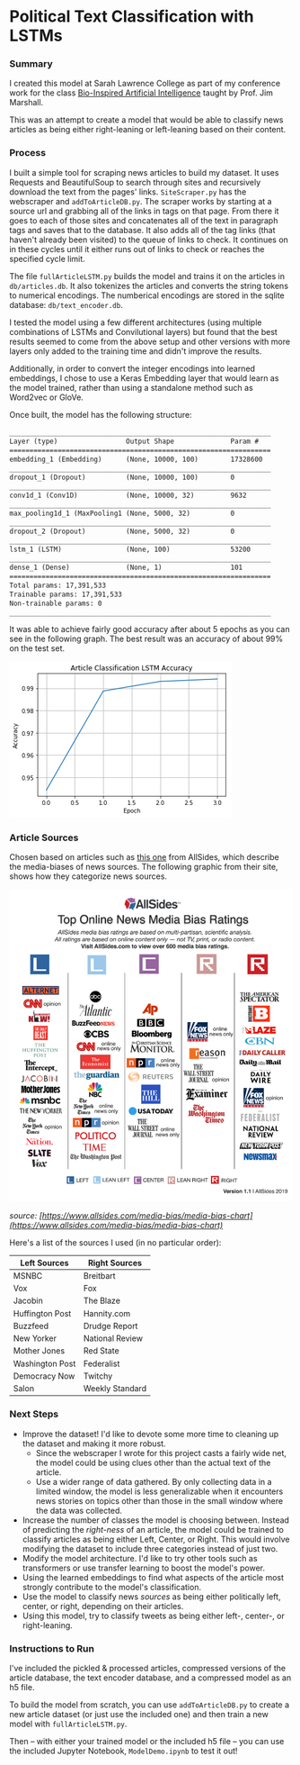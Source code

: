 # Political Text Classification with LSTMs

### Summary

I created this model at Sarah Lawrence College as part of my conference work for the class [Bio-Inspired Artificial Intelligence](http://science.slc.edu/jmarshall/bioai/) taught by Prof. Jim Marshall.

This was an attempt to create a model that would be able to classify news articles as being either right-leaning or left-leaning based on their content.

### Process

I built a simple tool for scraping news articles to build my dataset. It uses Requests and BeautifulSoup to search through sites and recursively download the text from the pages' links. `SiteScraper.py` has the webscraper and `addToArticleDB.py`. The scraper works by starting at a source url and grabbing all of the links in <a> tags on that page. From there it goes to each of those sites and concatenates all of the text in paragraph tags and saves that to the database. It also adds all of the <a> tag links (that haven't already been visited) to the queue of links to check. It continues on in these cycles until it either runs out of links to check or reaches the specified cycle limit.

The file `fullArticleLSTM.py` builds the model and trains it on the articles in `db/articles.db`. It also tokenizes the articles and converts the string tokens to numerical encodings. The numberical encodings are stored in the sqlite database: `db/text_encoder.db`.

I tested the model using a few different architectures (using multiple combinations of LSTMs and Convilutional layers) but found that the best results seemed to come from the above setup and other versions with more layers only added to the training time and didn't improve the results.

Additionally, in order to convert the integer encodings into learned embeddings, I chose to use a Keras Embedding layer that would learn as the model trained, rather than using a standalone method such as Word2vec or GloVe.

Once built, the model has the following structure:

```
_________________________________________________________________
Layer (type)                 Output Shape              Param #   
=================================================================
embedding_1 (Embedding)      (None, 10000, 100)        17328600  
_________________________________________________________________
dropout_1 (Dropout)          (None, 10000, 100)        0         
_________________________________________________________________
conv1d_1 (Conv1D)            (None, 10000, 32)         9632      
_________________________________________________________________
max_pooling1d_1 (MaxPooling1 (None, 5000, 32)          0         
_________________________________________________________________
dropout_2 (Dropout)          (None, 5000, 32)          0         
_________________________________________________________________
lstm_1 (LSTM)                (None, 100)               53200     
_________________________________________________________________
dense_1 (Dense)              (None, 1)                 101       
=================================================================
Total params: 17,391,533
Trainable params: 17,391,533
Non-trainable params: 0
_________________________________________________________________
```

It was able to achieve fairly good accuracy after about 5 epochs as you can see in the following graph. The best result was an accuracy of about 99% on the test set.

![Graph of Model Training Accuracy](images/download.png)

### Article Sources

Chosen based on articles such as [this one](https://www.allsides.com/media-bias/media-bias-chart) from AllSides, which describe the media-biases of news sources. The following graphic from their site, shows how they categorize news sources.

![AllSides Media Bias Chart](images/AllSidesMediaBiasChart.jpg)

_source: [https://www.allsides.com/media-bias/media-bias-chart](https://www.allsides.com/media-bias/media-bias-chart)_

Here's a list of the sources I used (in no particular order):

| Left Sources | Right Sources |
| -------------|---------------|
| MSNBC | Breitbart |
| Vox | Fox |
| Jacobin | The Blaze |
| Huffington Post | Hannity.com |
| Buzzfeed | Drudge Report |
| New Yorker | National Review |
| Mother Jones | Red State |
| Washington Post | Federalist |
| Democracy Now | Twitchy |
| Salon | Weekly Standard |


### Next Steps

 * Improve the dataset! I'd like to devote some more time to cleaning up the dataset and making it more robust.
   * Since the webscraper I wrote for this project casts a fairly wide net, the model could be using clues other than the actual text of the article.
   * Use a wider range of data gathered. By only collecting data in a limited window, the model is less generalizable when it encounters news stories on topics other than those in the small window where the data was collected.
 * Increase the number of classes the model is choosing between. Instead of predicting the _right-ness_ of an article, the model could be trained to classify articles as being either Left, Center, or Right. This would involve modifying the dataset to include three categories instead of just two.
 * Modify the model architecture. I'd like to try other tools such as transformers or use transfer learning to boost the model's power.
 * Using the learned embeddings to find what aspects of the article most strongly contribute to the model's classification.
 * Use the model to classify news _sources_ as being either politically left, center, or right, depending on their articles.
 * Using this model, try to classify tweets as being either left-, center-, or right-leaning.

### Instructions to Run

I've included the pickled & processed articles, compressed versions of the article database, the text encoder database, and a compressed model as an h5 file.

To build the model from scratch, you can use `addToArticleDB.py` to create a new article dataset (or just use the included one) and then train a new model with `fullArticleLSTM.py`.

Then – with either your trained model or the included h5 file – you can use the included Jupyter Notebook, `ModelDemo.ipynb` to test it out!


